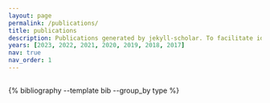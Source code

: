 ```yaml
---
layout: page
permalink: /publications/
title: publications
description: Publications generated by jekyll-scholar. To facilitate identification of author in the literature, I combined my two parent names (Allassonnière and Tang) starting from 2020.
years: [2023, 2022, 2021, 2020, 2019, 2018, 2017]
nav: true
nav_order: 1
---
```

<!-- _pages/publications.md -->
<div class="publications">

  <h2 class="type"></h2>
  {% bibliography --template bib --group_by type %}
 
</div>


